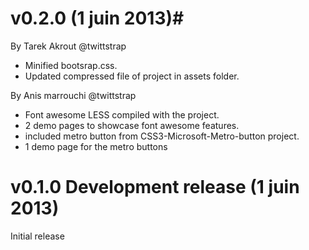 # **v0.2.0** (1 juin 2013)#
By Tarek Akrout @twittstrap

- Minified bootsrap.css.
- Updated compressed file of project in assets folder.

By Anis marrouchi @twittstrap

- Font awesome LESS compiled with the project.
- 2 demo pages to showcase font awesome features.
- included metro button from CSS3-Microsoft-Metro-button project.
- 1 demo page for the metro buttons

# **v0.1.0 Development release** (1 juin 2013) #

Initial release